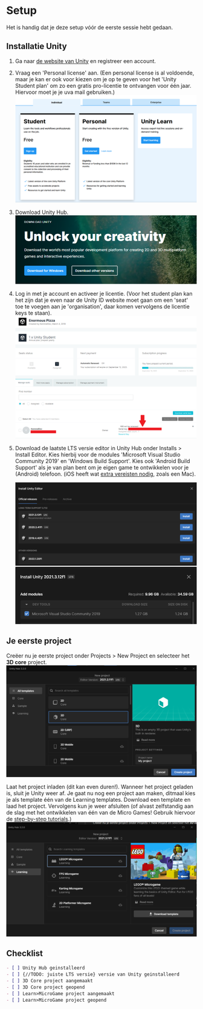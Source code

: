 # Setup

Het is handig dat je deze setup vóór de eerste sessie hebt gedaan.

## Installatie Unity

1. Ga naar [de website van Unity](https://store.unity.com/#plans-individual) en registreer een account.
2. Vraag een 'Personal license' aan. (Een personal license is al voldoende, maar je kan er ook voor kiezen om je op te geven voor het 'Unity Student plan' om zo een gratis pro-licentie te ontvangen voor één jaar. Hiervoor moet je je uva mail gebruiken.)
   ![](plans.png)
3. Download Unity Hub.
	![](download.png)
4. Log in met je account en activeer je licentie. (Voor het student plan kan het zijn dat je even naar de Unity ID website moet gaan om een 'seat' toe te voegen aan je 'organisation', daar komen vervolgens de licentie keys te staan).
   ![](licentie.png)
5. Download de laatste LTS versie editor in Unity Hub onder Installs > Install Editor. Kies hierbij voor de modules 'Microsoft Visual Studio Community 2019' en 'Windows Build Support'. Kies ook 'Android Build Support' als je van plan bent om je eigen game te ontwikkelen voor je (Android) telefoon. (iOS heeft wat [extra vereisten nodig](https://docs.unity3d.com/Manual/UnityCloudBuildiOS.html), zoals een Mac).
    
   ![](editors.png)
   ![](visual_studio.png)


## Je eerste project

Creëer nu je eerste project onder Projects > New Project en selecteer het **3D core** project. 
![](new_project.png)

Laat het project inladen (dit kan even duren!). Wanneer het project geladen is, sluit je Unity weer af. Je gaat nu nog een project aan maken, ditmaal kies je als template één van de Learning templates. Download een template en laad het project. Vervolgens kun je weer afsluiten (of alvast zelfstandig aan de slag met het ontwikkelen van één van de Micro Games! Gebruik hiervoor de [step-by-step tutorials](https://learn.unity.com/course/microgames-learn-the-basics-of-unity).)
![](microgame.png)


## Checklist

```markdown
- [ ] Unity Hub geinstalleerd
- [ ] {//TODO: juiste LTS versie} versie van Unity geinstalleerd
- [ ] 3D Core project aangemaakt
- [ ] 3D Core project geopend
- [ ] Learn>MicroGame project aangemaakt
- [ ] Learn>MicroGame project geopend
```